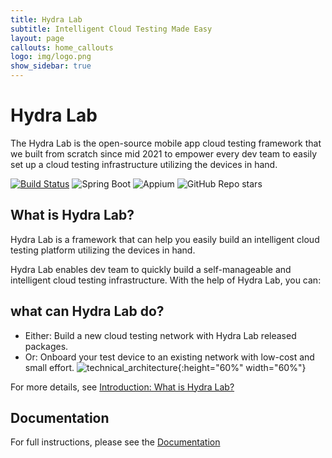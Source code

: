 ```yaml
---
title: Hydra Lab
subtitle: Intelligent Cloud Testing Made Easy
layout: page
callouts: home_callouts
logo: img/logo.png
show_sidebar: true
---
```


# Hydra Lab

The Hydra Lab is the open-source mobile app cloud testing framework that we built from scratch since mid 2021 to empower every dev team to easily set up a cloud testing infrastructure utilizing the devices in hand.

[![Build Status](https://dlwteam.visualstudio.com/Next/_apis/build/status/HydraLab-CI?branchName=main)](https://dlwteam.visualstudio.com/Next/_build/latest?definitionId=743&branchName=main)
![Spring Boot](https://img.shields.io/badge/Spring%20Boot-v2.2.5-blue)
![Appium](https://img.shields.io/badge/Appium-v8.0.0-yellow)
![GitHub Repo stars](https://img.shields.io/github/stars/microsoft/HydraLab?style=social)

## What is Hydra Lab?

Hydra Lab is a framework that can help you easily build an intelligent cloud testing platform utilizing the devices in hand.

Hydra Lab enables dev team to quickly build a self-manageable and intelligent cloud testing infrastructure. With the help of Hydra Lab, you can:

## what can Hydra Lab do?

-   Either: Build a new cloud testing network with Hydra Lab released packages.
-   Or: Onboard your test device to an existing network with low-cost and small effort.
    ![technical_architecture](https://microsoft.github.io/HydraLab/img/technical_architecture.png){:height="60%" width="60%"}

For more details, see [Introduction: What is Hydra Lab?](https://github.com/microsoft/HydraLab/wiki)

## Documentation

For full instructions, please see the [Documentation](https://github.com/microsoft/HydraLab/wiki)
